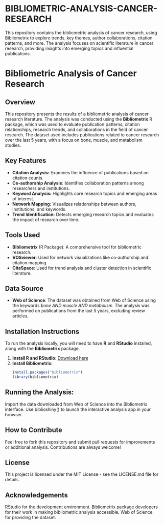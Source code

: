 # BIBLIOMETRIC-ANALYSIS-CANCER-RESEARCH
This repository contains the bibliometric analysis of cancer research, using Bibliometrix to explore trends, key themes, author collaborations, citation patterns, and more. The analysis focuses on scientific literature in cancer research, providing insights into emerging topics and influential publications.



# Bibliometric Analysis of Cancer Research

## Overview
This repository presents the results of a bibliometric analysis of cancer research literature. The analysis was conducted using the **Bibliometrix** R package, which was used to evaluate publication patterns, citation relationships, research trends, and collaborations in the field of cancer research. The dataset used includes publications related to cancer research over the last 5 years, with a focus on bone, muscle, and metabolism studies.

## Key Features
- **Citation Analysis:** Examines the influence of publications based on citation counts.
- **Co-authorship Analysis:** Identifies collaboration patterns among researchers and institutions.
- **Keyword Analysis:** Highlights core research topics and emerging areas of interest.
- **Network Mapping:** Visualizes relationships between authors, institutions, and keywords.
- **Trend Identification:** Detects emerging research topics and evaluates the impact of research over time.

## Tools Used
- **Bibliometrix** (R Package): A comprehensive tool for bibliometric research.
- **VOSviewer**: Used for network visualizations like co-authorship and citation mapping.
- **CiteSpace**: Used for trend analysis and cluster detection in scientific literature.

## Data Source
- **Web of Science**: The dataset was obtained from Web of Science using the keywords *bone AND muscle AND metabolism*. The analysis was performed on publications from the last 5 years, excluding review articles.

## Installation Instructions
To run the analysis locally, you will need to have **R** and **RStudio** installed, along with the **Bibliometrix** package.

1. **Install R and RStudio**: [Download here](https://posit.co/download)
2. **Install Bibliometrix**:
   ```R
   install.packages("bibliometrix")
   library(bibliometrix)


## Running the Analysis:
Import the data downloaded from Web of Science into the Bibliometrix interface.
Use biblioshiny() to launch the interactive analysis app in your browser.

## How to Contribute

Feel free to fork this repository and submit pull requests for improvements or additional analysis. Contributions are always welcome!

## License

This project is licensed under the MIT License - see the LICENSE.md file for details.

## Acknowledgements

RStudio for the development environment.
Bibliometrix package developers for their work in making bibliometric analysis accessible.
Web of Science for providing the dataset.
